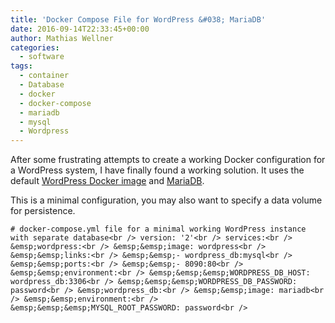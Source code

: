 ```yaml
---
title: 'Docker Compose File for WordPress &#038; MariaDB'
date: 2016-09-14T22:33:45+00:00
author: Mathias Wellner
categories:
  - software
tags:
  - container
  - Database
  - docker
  - docker-compose
  - mariadb
  - mysql
  - Wordpress
---
```

After some frustrating attempts to create a working Docker configuration for a WordPress system, I have finally found a working solution. It uses the default <a href="https://hub.docker.com/_/wordpress/" title="WordPress image" target="_blank">WordPress Docker image</a> and <a href="https://hub.docker.com/_/mariadb/" title="MariaDB image" target="_blank">MariaDB</a>. 

This is a minimal configuration, you may also want to specify a data volume for persistence. 

`# docker-compose.yml file for a minimal working WordPress instance with separate database<br />
version: '2'<br />
services:<br />
&emsp;wordpress:<br />
&emsp;&emsp;image: wordpress<br />
&emsp;&emsp;links:<br />
&emsp;&emsp;- wordpress_db:mysql<br />
&emsp;&emsp;ports:<br />
&emsp;&emsp;- 8090:80<br />
&emsp;&emsp;environment:<br />
&emsp;&emsp;&emsp;WORDPRESS_DB_HOST: wordpress_db:3306<br />
&emsp;&emsp;&emsp;WORDPRESS_DB_PASSWORD: password<br />
&emsp;wordpress_db:<br />
&emsp;&emsp;image: mariadb<br />
&emsp;&emsp;environment:<br />
&emsp;&emsp;&emsp;MYSQL_ROOT_PASSWORD: password<br />
`